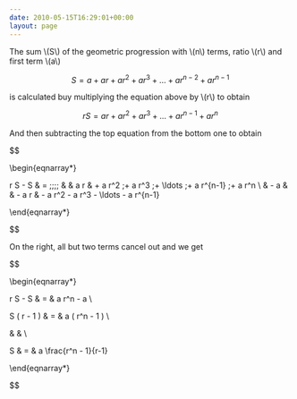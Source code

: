 ```yaml
---
date: 2010-05-15T16:29:01+00:00
layout: page
---
```

The sum \\\(S\\) of the geometric progression with \\(n\\) terms, ratio \\(r\\) and first term \\(a\\)

$$ S = a + a r + a r^2 + a r^3 + \ldots + a r^{n-2} + a r^{n-1} $$

is calculated buy multiplying the equation above by \\(r\\) to obtain

$$ r S = a r + a r^2 + a r^3 + \ldots + a r^{n-1} + a r^n $$

And then subtracting the top equation from the bottom one to obtain

$$

\begin{eqnarray*}

r S - S & = \;\;\;\; & & a r & + a r^2 \;+ a r^3 \;+ \ldots \;+ a r^{n-1} \;+ a r^n \\
        &   - a & & - a r & - a r^2 - a r^3 - \ldots - a r^{n-1}

\end{eqnarray*}

$$

On the right, all but two terms cancel out and we get

$$

\begin{eqnarray*}

r S - S & = & a r^n - a \\

S ( r - 1 ) & = & a ( r^n - 1 ) \\

& & \\

S & = & a \frac{r^n - 1}{r-1}

\end{eqnarray*}

$$

